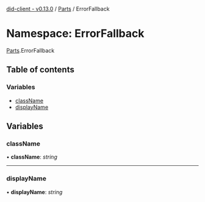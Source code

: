[did-client - v0.13.0](../README.md) / [Parts](parts.md) / ErrorFallback

# Namespace: ErrorFallback

[Parts](parts.md).ErrorFallback

## Table of contents

### Variables

- [className](parts.errorfallback.md#classname)
- [displayName](parts.errorfallback.md#displayname)

## Variables

### className

• **className**: *string*

___

### displayName

• **displayName**: *string*
